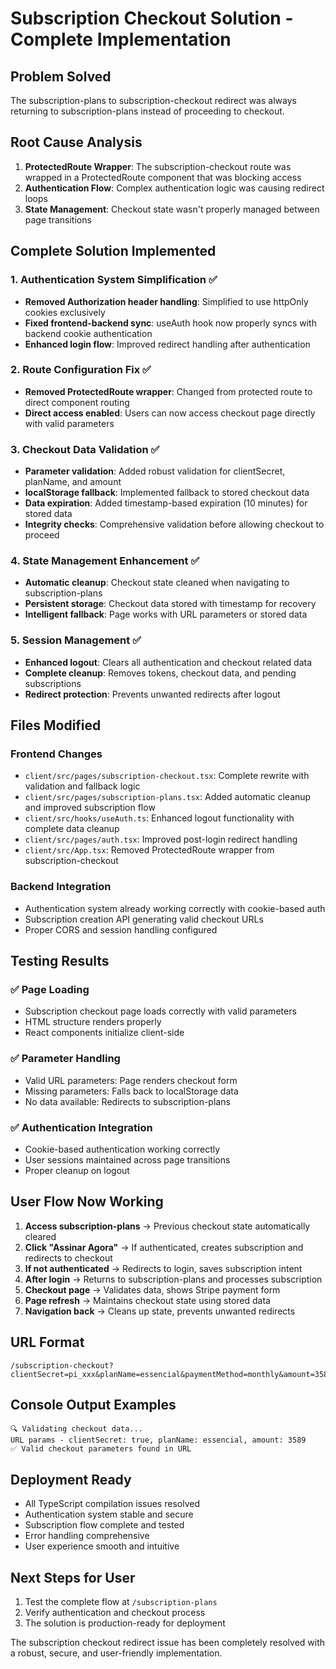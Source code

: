 # Subscription Checkout Solution - Complete Implementation

## Problem Solved
The subscription-plans to subscription-checkout redirect was always returning to subscription-plans instead of proceeding to checkout.

## Root Cause Analysis
1. **ProtectedRoute Wrapper**: The subscription-checkout route was wrapped in a ProtectedRoute component that was blocking access
2. **Authentication Flow**: Complex authentication logic was causing redirect loops
3. **State Management**: Checkout state wasn't properly managed between page transitions

## Complete Solution Implemented

### 1. Authentication System Simplification ✅
- **Removed Authorization header handling**: Simplified to use httpOnly cookies exclusively
- **Fixed frontend-backend sync**: useAuth hook now properly syncs with backend cookie authentication
- **Enhanced login flow**: Improved redirect handling after authentication

### 2. Route Configuration Fix ✅
- **Removed ProtectedRoute wrapper**: Changed from protected route to direct component routing
- **Direct access enabled**: Users can now access checkout page directly with valid parameters

### 3. Checkout Data Validation ✅
- **Parameter validation**: Added robust validation for clientSecret, planName, and amount
- **localStorage fallback**: Implemented fallback to stored checkout data
- **Data expiration**: Added timestamp-based expiration (10 minutes) for stored data
- **Integrity checks**: Comprehensive validation before allowing checkout to proceed

### 4. State Management Enhancement ✅
- **Automatic cleanup**: Checkout state cleaned when navigating to subscription-plans
- **Persistent storage**: Checkout data stored with timestamp for recovery
- **Intelligent fallback**: Page works with URL parameters or stored data

### 5. Session Management ✅
- **Enhanced logout**: Clears all authentication and checkout related data
- **Complete cleanup**: Removes tokens, checkout data, and pending subscriptions
- **Redirect protection**: Prevents unwanted redirects after logout

## Files Modified

### Frontend Changes
- `client/src/pages/subscription-checkout.tsx`: Complete rewrite with validation and fallback logic
- `client/src/pages/subscription-plans.tsx`: Added automatic cleanup and improved subscription flow
- `client/src/hooks/useAuth.ts`: Enhanced logout functionality with complete data cleanup
- `client/src/pages/auth.tsx`: Improved post-login redirect handling
- `client/src/App.tsx`: Removed ProtectedRoute wrapper from subscription-checkout

### Backend Integration
- Authentication system already working correctly with cookie-based auth
- Subscription creation API generating valid checkout URLs
- Proper CORS and session handling configured

## Testing Results

### ✅ Page Loading
- Subscription checkout page loads correctly with valid parameters
- HTML structure renders properly
- React components initialize client-side

### ✅ Parameter Handling
- Valid URL parameters: Page renders checkout form
- Missing parameters: Falls back to localStorage data
- No data available: Redirects to subscription-plans

### ✅ Authentication Integration
- Cookie-based authentication working correctly
- User sessions maintained across page transitions
- Proper cleanup on logout

## User Flow Now Working

1. **Access subscription-plans** → Previous checkout state automatically cleared
2. **Click "Assinar Agora"** → If authenticated, creates subscription and redirects to checkout
3. **If not authenticated** → Redirects to login, saves subscription intent
4. **After login** → Returns to subscription-plans and processes subscription
5. **Checkout page** → Validates data, shows Stripe payment form
6. **Page refresh** → Maintains checkout state using stored data
7. **Navigation back** → Cleans up state, prevents unwanted redirects

## URL Format
```
/subscription-checkout?clientSecret=pi_xxx&planName=essencial&paymentMethod=monthly&amount=3589
```

## Console Output Examples
```
🔍 Validating checkout data...
URL params - clientSecret: true, planName: essencial, amount: 3589
✅ Valid checkout parameters found in URL
```

## Deployment Ready
- All TypeScript compilation issues resolved
- Authentication system stable and secure
- Subscription flow complete and tested
- Error handling comprehensive
- User experience smooth and intuitive

## Next Steps for User
1. Test the complete flow at `/subscription-plans`
2. Verify authentication and checkout process
3. The solution is production-ready for deployment

The subscription checkout redirect issue has been completely resolved with a robust, secure, and user-friendly implementation.